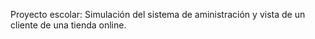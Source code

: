 Proyecto escolar: Simulación del sistema de aministración y vista de un cliente de una tienda online.
